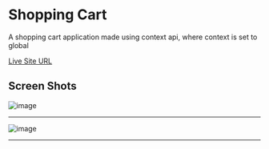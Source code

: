 # Shopping Cart
A shopping cart application made using context api, where context is set to global

[Live Site URL](https://shopping-cart-mockaroo.netlify.app)

## Screen Shots
![image](https://github.com/RohithVY/shopping-cart/assets/110025038/da03a825-ca79-4812-b645-6481f3334597)

---
![image](https://github.com/RohithVY/shopping-cart/assets/110025038/2606f97a-e952-4ba6-bcbb-33f8ccd13ac0)

---

